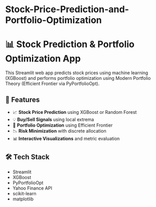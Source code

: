 # Stock-Price-Prediction-and-Portfolio-Optimization

# 📊 Stock Prediction & Portfolio Optimization App

This Streamlit web app predicts stock prices using machine learning (XGBoost) and performs portfolio optimization using Modern Portfolio Theory (Efficient Frontier via PyPortfolioOpt).

## 🚀 Features

- 📈 **Stock Price Prediction** using XGBoost or Random Forest
- 💡 **Buy/Sell Signals** using local extrema
- 💼 **Portfolio Optimization** using Efficient Frontier
- 📉 **Risk Minimization** with discrete allocation
- 📊 **Interactive Visualizations** and metric evaluation

## 🛠️ Tech Stack

- Streamlit
- XGBoost
- PyPortfolioOpt
- Yahoo Finance API
- scikit-learn
- matplotlib

